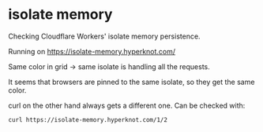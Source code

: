 # isolate memory

Checking Cloudflare Workers' isolate memory persistence.

Running on https://isolate-memory.hyperknot.com/



Same color in grid -> same isolate is handling all the requests.

It seems that browsers are pinned to the same isolate, so they get the same color.

curl on the other hand always gets a different one. Can be checked with:

```
curl https://isolate-memory.hyperknot.com/1/2
```



